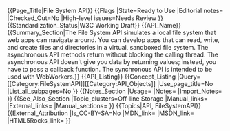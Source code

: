 {{Page_Title|File System API}}
{{Flags
|State=Ready to Use
|Editorial notes=
|Checked_Out=No
|High-level issues=Needs Review
}}
{{Standardization_Status|W3C Working Draft}}
{{API_Name}}
{{Summary_Section|The File System API simulates a local file system that web apps can navigate around. You can develop apps that can read, write, and create files and directories in a virtual, sandboxed file system. The asynchronous API methods return without blocking the calling thread. The asynchronous API doesn't give you data by returning values; instead, you have to pass a callback function. The synchronous API is intended to be used with WebWorkers.}}
{{API_Listing}}
{{Concept_Listing
|Query=[[Category:FileSystemAPI]][[Category:API_Objects]]
|Use_page_title=No
|List_all_subpages=No
}}
{{Notes_Section
|Usage=
|Notes=
|Import_Notes=
}}
{{See_Also_Section
|Topic_clusters=Off-line Storage
|Manual_links=
|External_links=
|Manual_sections=
}}
{{Topics|API, FileSystemAPI}}
{{External_Attribution
|Is_CC-BY-SA=No
|MDN_link=
|MSDN_link=
|HTML5Rocks_link=
}}